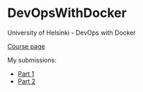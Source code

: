 ﻿# DevOpsWithDocker
 
 University of Helsinki - DevOps with Docker
 
 [Course page](https://devopswithdocker.com/)

My submissions: 
- [Part 1](https://github.com/Pentza/DevOpsWithDocker/tree/main/part1)
- [Part 2](https://github.com/Pentza/DevOpsWithDocker/tree/main/part2)
